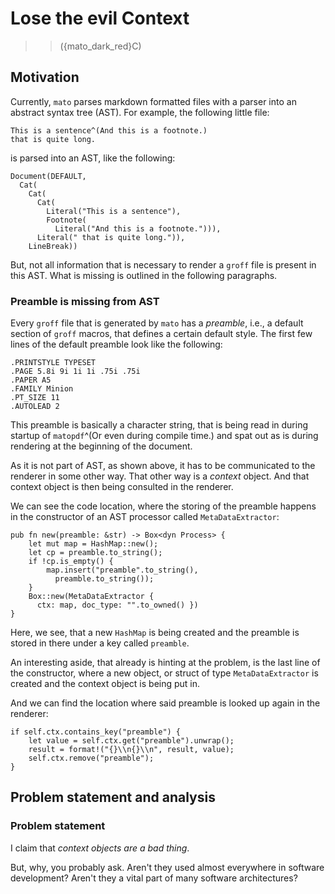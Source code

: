 # Lose the evil Context
>>(\{mato_dark_red}C)

## Motivation

Currently, `mato` parses markdown formatted files with a parser into
an abstract syntax tree (AST). For example, the following little
file:

```
This is a sentence^(And this is a footnote.)
that is quite long.
```

is parsed into an AST, like the following:

```
Document(DEFAULT, 
  Cat(
    Cat(
      Cat(
        Literal("This is a sentence"), 
        Footnote(
          Literal("And this is a footnote."))), 
      Literal(" that is quite long.")), 
    LineBreak))
```

But, not all information that is necessary to render a `groff` file
is present in this AST. What is missing is outlined in the following
paragraphs.

### Preamble is missing from AST

Every `groff` file that is generated by `mato` has a _preamble_,
i.e., a default section of `groff` macros, that defines a certain
default style.  The first few lines of the default preamble look
like the following:

```
.PRINTSTYLE TYPESET
.PAGE 5.8i 9i 1i 1i .75i .75i
.PAPER A5
.FAMILY Minion
.PT_SIZE 11
.AUTOLEAD 2
```

This preamble is basically a character string, that
is being read in during startup of `matopdf`^(Or even during compile
time.) and spat out as is during rendering at the beginning of the
document.

As it is not part of AST, as shown above, it has to be communicated
to the renderer in some other way. That other way is a *context*
object. And that context object is then being consulted in the
renderer.

We can see the code location, where the storing of the preamble
happens in the constructor of an AST processor called `MetaDataExtractor`:

```
pub fn new(preamble: &str) -> Box<dyn Process> {
    let mut map = HashMap::new();
    let cp = preamble.to_string();
    if !cp.is_empty() {
        map.insert("preamble".to_string(),
          preamble.to_string());
    }
    Box::new(MetaDataExtractor {
      ctx: map, doc_type: "".to_owned() })
}
```

Here, we see, that a new `HashMap` is being created and the preamble
is stored in there under a key called `preamble`.

An interesting aside, that already is hinting at the problem, is the
last line of the constructor, where a new object, or struct of type
`MetaDataExtractor` is created and the context object is being put
in.

And we can find the location where said preamble is looked up again
in the renderer:

```
if self.ctx.contains_key("preamble") {
    let value = self.ctx.get("preamble").unwrap();
    result = format!("{}\\n{}\\n", result, value);
    self.ctx.remove("preamble");
}
```

## Problem statement and analysis

### Problem statement

I claim that _context objects are a bad thing_.

But, why, you probably ask. Aren't they used almost everywhere in
software development? Aren't they a vital part of many software
architectures?
